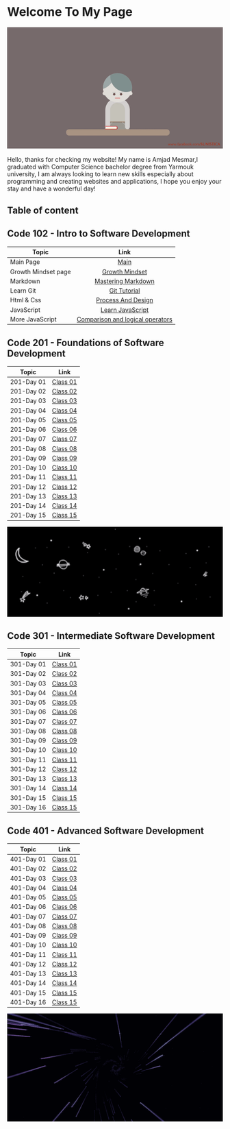 # Welcome To My Page

![Reading](Images/Reading.gif)

Hello, thanks for checking my website! My name is Amjad Mesmar,I graduated  with Computer Science bachelor degree from Yarmouk university, I am always looking to learn new skills especially about programming and creating websites and applications, I hope you enjoy your stay and have a wonderful day!

## **Table of content**

## Code 102 - Intro to Software Development

|  Topic   |    Link     |
|----------|:-------------:|
| Main  Page   |[Main](https://amjadmesmar.github.io/reading-notes/)|
| Growth Mindset page    |[Growth Mindset](https://amjadmesmar.github.io/reading-notes/Growthnotes)            |
| Markdown      |  [Mastering Markdown](https://amjadmesmar.github.io/reading-notes/MasteringMarkdown)          |
| Learn Git     | [Git Tutorial](https://amjadmesmar.github.io/reading-notes/GitTuts)   |
| Html & Css | [Process And Design](https://amjadmesmar.github.io/reading-notes/HTMLCSS) |
| JavaScript | [Learn JavaScript](https://amjadmesmar.github.io/reading-notes/Javascript) |
| More JavaScript | [Comparison and logical operators](https://amjadmesmar.github.io/reading-notes/Javascript2) |

## Code 201 - Foundations of Software Development

| Topic | Link |
|-------|------|
|201-Day 01  | [Class 01](https://amjadmesmar.github.io/reading-notes/201classes/class-01)|
|201-Day 02   | [Class 02](https://amjadmesmar.github.io/reading-notes/201classes/class-02)|
|201-Day 03   | [Class 03](https://amjadmesmar.github.io/reading-notes/201classes/class-03)|
|201-Day 04   | [Class 04](https://amjadmesmar.github.io/reading-notes/201classes/class-04)|
|201-Day 05   | [Class 05](https://amjadmesmar.github.io/reading-notes/201classes/class-05)|
|201-Day 06   | [Class 06](https://amjadmesmar.github.io/reading-notes/201classes/class-06)|
|201-Day 07   | [Class 07](https://amjadmesmar.github.io/reading-notes/201classes/class-07)|
|201-Day 08   | [Class 08](https://amjadmesmar.github.io/reading-notes/201classes/class-08)|
|201-Day 09   | [Class 09](https://amjadmesmar.github.io/reading-notes/201classes/class-09)|
|201-Day 10   | [Class 10](https://amjadmesmar.github.io/reading-notes/201classes/class-10)|
|201-Day 11   | [Class 11](https://amjadmesmar.github.io/reading-notes/201classes/class-11)|
|201-Day 12   | [Class 12](https://amjadmesmar.github.io/reading-notes/201classes/class-12)|
|201-Day 13   | [Class 13](https://amjadmesmar.github.io/reading-notes/201classes/class-13)|
|201-Day 14   | [Class 14](https://amjadmesmar.github.io/reading-notes/201classes/class-14)|
|201-Day 15   | [Class 15](https://amjadmesmar.github.io/reading-notes/201classes/class-15)|


![Galaxy](Images/Galaxy.gif)


## Code 301 - Intermediate Software Development

| Topic | Link |
|-------|------|
|301-Day 01   | [Class 01](https://amjadmesmar.github.io/reading-notes/301classes/class-01)|
|301-Day 02   | [Class 02](https://amjadmesmar.github.io/reading-notes/301classes/class-02)|
|301-Day 03   | [Class 03](https://amjadmesmar.github.io/reading-notes/301classes/class-03)|
|301-Day 04   | [Class 04](https://amjadmesmar.github.io/reading-notes/301classes/class-04)|
|301-Day 05   | [Class 05](https://amjadmesmar.github.io/reading-notes/301classes/class-05)|
|301-Day 06   | [Class 06](https://amjadmesmar.github.io/reading-notes/301classes/class-06)|
|301-Day 07   | [Class 07](https://amjadmesmar.github.io/reading-notes/301classes/class-07)|
|301-Day 08   | [Class 08](https://amjadmesmar.github.io/reading-notes/301classes/class-08)|
|301-Day 09   | [Class 09](https://amjadmesmar.github.io/reading-notes/301classes/class-09)|
|301-Day 10   | [Class 10](https://amjadmesmar.github.io/reading-notes/301classes/class-10)|
|301-Day 11   | [Class 11](https://amjadmesmar.github.io/reading-notes/301classes/class-11)|
|301-Day 12   | [Class 12](https://amjadmesmar.github.io/reading-notes/301classes/class-12)|
|301-Day 13   | [Class 13](https://amjadmesmar.github.io/reading-notes/301classes/class-13)|
|301-Day 14   | [Class 14](https://amjadmesmar.github.io/reading-notes/301classes/class-14)|
|301-Day 15   | [Class 15](https://amjadmesmar.github.io/reading-notes/301classes/class-15)|
|301-Day 16   | [Class 15](https://amjadmesmar.github.io/reading-notes/301classes/class-16)|

## Code 401 - Advanced Software Development

| Topic | Link |
|-------|------|
|401-Day 01   | [Class 01](https://amjadmesmar.github.io/reading-notes/401classes/class-01)|
|401-Day 02   | [Class 02](https://amjadmesmar.github.io/reading-notes/401classes/class-02)|
|401-Day 03   | [Class 03](https://amjadmesmar.github.io/reading-notes/401classes/class-03)|
|401-Day 04   | [Class 04](https://amjadmesmar.github.io/reading-notes/401classes/class-04)|
|401-Day 05   | [Class 05](https://amjadmesmar.github.io/reading-notes/401classes/class-05)|
|401-Day 06   | [Class 06](https://amjadmesmar.github.io/reading-notes/401classes/class-06)|
|401-Day 07   | [Class 07](https://amjadmesmar.github.io/reading-notes/401classes/class-07)|
|401-Day 08   | [Class 08](https://amjadmesmar.github.io/reading-notes/401classes/class-08)|
|401-Day 09   | [Class 09](https://amjadmesmar.github.io/reading-notes/401classes/class-09)|
|401-Day 10   | [Class 10](https://amjadmesmar.github.io/reading-notes/401classes/class-10)|
|401-Day 11   | [Class 11](https://amjadmesmar.github.io/reading-notes/401classes/class-11)|
|401-Day 12   | [Class 12](https://amjadmesmar.github.io/reading-notes/401classes/class-12)|
|401-Day 13   | [Class 13](https://amjadmesmar.github.io/reading-notes/401classes/class-13)|
|401-Day 14   | [Class 14](https://amjadmesmar.github.io/reading-notes/401classes/class-14)|
|401-Day 15   | [Class 15](https://amjadmesmar.github.io/reading-notes/401classes/class-15)|
|401-Day 16   | [Class 15](https://amjadmesmar.github.io/reading-notes/401classes/class-16)|


![Infinity](Images/Infinity.gif)

